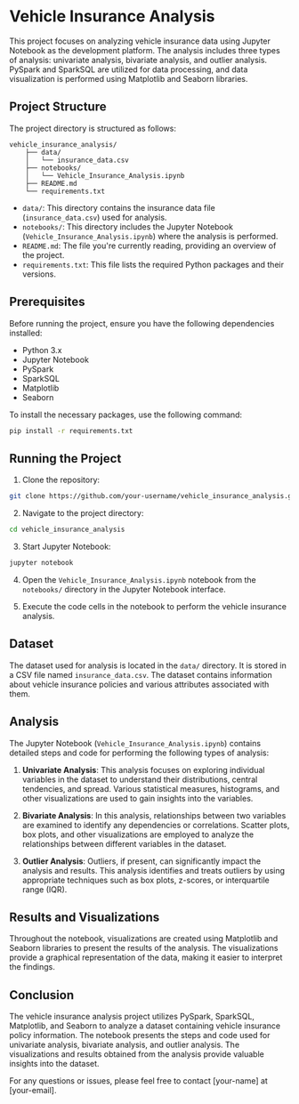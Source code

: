 # Vehicle Insurance Analysis

This project focuses on analyzing vehicle insurance data using Jupyter Notebook as the development platform. The analysis includes three types of analysis: univariate analysis, bivariate analysis, and outlier analysis. PySpark and SparkSQL are utilized for data processing, and data visualization is performed using Matplotlib and Seaborn libraries.

## Project Structure

The project directory is structured as follows:

```
vehicle_insurance_analysis/
    ├── data/
    │   └── insurance_data.csv
    ├── notebooks/
    │   └── Vehicle_Insurance_Analysis.ipynb
    ├── README.md
    └── requirements.txt
```

- `data/`: This directory contains the insurance data file (`insurance_data.csv`) used for analysis.
- `notebooks/`: This directory includes the Jupyter Notebook (`Vehicle_Insurance_Analysis.ipynb`) where the analysis is performed.
- `README.md`: The file you're currently reading, providing an overview of the project.
- `requirements.txt`: This file lists the required Python packages and their versions.

## Prerequisites

Before running the project, ensure you have the following dependencies installed:

- Python 3.x
- Jupyter Notebook
- PySpark
- SparkSQL
- Matplotlib
- Seaborn

To install the necessary packages, use the following command:

```bash
pip install -r requirements.txt
```

## Running the Project

1. Clone the repository:

```bash
git clone https://github.com/your-username/vehicle_insurance_analysis.git
```

2. Navigate to the project directory:

```bash
cd vehicle_insurance_analysis
```

3. Start Jupyter Notebook:

```bash
jupyter notebook
```

4. Open the `Vehicle_Insurance_Analysis.ipynb` notebook from the `notebooks/` directory in the Jupyter Notebook interface.

5. Execute the code cells in the notebook to perform the vehicle insurance analysis.

## Dataset

The dataset used for analysis is located in the `data/` directory. It is stored in a CSV file named `insurance_data.csv`. The dataset contains information about vehicle insurance policies and various attributes associated with them.

## Analysis

The Jupyter Notebook (`Vehicle_Insurance_Analysis.ipynb`) contains detailed steps and code for performing the following types of analysis:

1. **Univariate Analysis**: This analysis focuses on exploring individual variables in the dataset to understand their distributions, central tendencies, and spread. Various statistical measures, histograms, and other visualizations are used to gain insights into the variables.

2. **Bivariate Analysis**: In this analysis, relationships between two variables are examined to identify any dependencies or correlations. Scatter plots, box plots, and other visualizations are employed to analyze the relationships between different variables in the dataset.

3. **Outlier Analysis**: Outliers, if present, can significantly impact the analysis and results. This analysis identifies and treats outliers by using appropriate techniques such as box plots, z-scores, or interquartile range (IQR).

## Results and Visualizations

Throughout the notebook, visualizations are created using Matplotlib and Seaborn libraries to present the results of the analysis. The visualizations provide a graphical representation of the data, making it easier to interpret the findings.

## Conclusion

The vehicle insurance analysis project utilizes PySpark, SparkSQL, Matplotlib, and Seaborn to analyze a dataset containing vehicle insurance policy information. The notebook presents the steps and code used for univariate analysis, bivariate analysis, and outlier analysis. The visualizations and results obtained from the analysis provide valuable insights into the dataset.

For any questions or issues, please feel free to contact [your-name] at [your-email].
